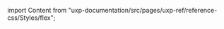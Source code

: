 
import Content from "uxp-documentation/src/pages/uxp-ref/reference-css/Styles/flex";

<Content query="product=xd"/>

